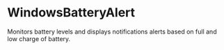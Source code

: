 # WindowsBatteryAlert
 Monitors battery levels and displays notifications alerts based on full and low charge of battery.
